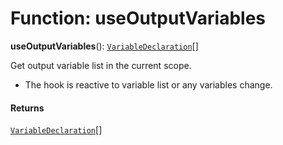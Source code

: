 # Function: useOutputVariables

**useOutputVariables**(): [`VariableDeclaration`](/en/auto-docs/variable-plugin/classes/VariableDeclaration.md)\[]

Get output variable list in the current scope.

* The hook is reactive to variable list or any variables change.

#### Returns

[`VariableDeclaration`](/en/auto-docs/variable-plugin/classes/VariableDeclaration.md)\[]
